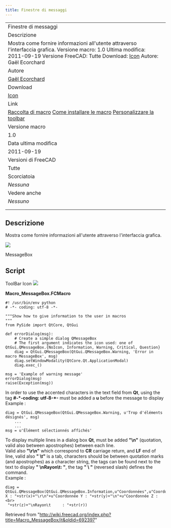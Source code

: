 ```yaml
---
title: Finestre di messaggi
---
```


|                                                                                                                                                                                                                                                                 |
| --------------------------------------------------------------------------------------------------------------------------------------------------------------------------------------------------------------------------------------------------------------- |
| Finestre di messaggi                                                                                                                                                                                                                                            |
| Descrizione                                                                                                                                                                                                                                                     |
| Mostra come fornire informazioni all'utente attraverso l'interfaccia grafica. Versione macro: 1.0 Ultima modifica: 2011-09-19 Versione FreeCAD: Tutte Download: [Icon](https://www.freecadweb.org/wiki/images/7/7f/Macro_MessageBox.png) Autore: Gaël Ecorchard |
| Autore                                                                                                                                                                                                                                                          |
| [Gaël Ecorchard](/index.php?title=User:Ga%C3%ABl_Ecorchard&action=edit&redlink=1 "User:Gaël Ecorchard (page does not exist)")                                                                                                                                   |
| Download                                                                                                                                                                                                                                                        |
| [Icon](https://www.freecadweb.org/wiki/images/7/7f/Macro_MessageBox.png)                                                                                                                                                                                        |
| Link                                                                                                                                                                                                                                                            |
| [Raccolta di macro](/Macros_recipes/it "Macros recipes/it") [Come installare le macro](/How_to_install_macros/it "How to install macros/it") [Personalizzare la toolbar](/Customize_Toolbars/it "Customize Toolbars/it")                                        |
| Versione macro                                                                                                                                                                                                                                                  |
| 1.0                                                                                                                                                                                                                                                             |
| Data ultima modifica                                                                                                                                                                                                                                            |
| 2011-09-19                                                                                                                                                                                                                                                      |
| Versioni di FreeCAD                                                                                                                                                                                                                                             |
| Tutte                                                                                                                                                                                                                                                           |
| Scorciatoia                                                                                                                                                                                                                                                     |
| _Nessuna_                                                                                                                                                                                                                                                       |
| Vedere anche                                                                                                                                                                                                                                                    |
| _Nessuno_                                                                                                                                                                                                                                                       |
|                                                                                                                                                                                                                                                                 |
|                                                                                                                                                                                                                                                                 |

## Descrizione

Mostra come fornire informazioni all'utente attraverso l'interfaccia grafica.

![](/images/Macro_MessageBox_00.png)

MessageBox

## Script

ToolBar Icon ![](/images/Macro_MessageBox.png)

**Macro_MessageBox.FCMacro**

```
#! /usr/bin/env python
# -*- coding: utf-8 -*-

"""Show how to give information to the user in macros
"""
from PySide import QtCore, QtGui

def errorDialog(msg):
    # Create a simple dialog QMessageBox
    # The first argument indicates the icon used: one of QtGui.QMessageBox.{NoIcon, Information, Warning, Critical, Question}
    diag = QtGui.QMessageBox(QtGui.QMessageBox.Warning, 'Error in macro MessageBox', msg)
    diag.setWindowModality(QtCore.Qt.ApplicationModal)
    diag.exec_()

msg = 'Example of warning message'
errorDialog(msg)
raise(Exception(msg))
```

In order to use the accented characters in the text field from **Qt**, using the tag **#-\*-coding: utf-8-\*-** must be added a **u** before the message to display  
 Example :

```
diag = QtGui.QMessageBox(QtGui.QMessageBox.Warning, u'Trop d'éléments désignés', msg)
    ...
    ...
msg = u'Élément sélectionnés affichés'
```

To display multiple lines in a dialog box **Qt**, must be added **"\n"** (quotation, valid also between apostrophes) between each line.  
Valid also **"\r\n"** which correspond to **CR** carriage return, and **LF** end of line, valid also **" \t"** is a tab, characters should be between quotation marks (and apostrophes) as a character string, the tags can be found next to the text to display **" \nRayon\t: "**, the tag **" \ "** (reversed slash) defines the command.  
Example :

```
diag = QtGui.QMessageBox(QtGui.QMessageBox.Information,u"Coordonnées",u"Coordonnée X : "+str(x)+"\r\n"+u"Coordonnée Y : "+str(y)+"\n"+u"Coordonnée Z :<br>
 "+str(z)+"\nRayon\t     : "+str(r))
```

Retrieved from "<http://wiki.freecad.org/index.php?title=Macro_MessageBox/it&oldid=692397>"

